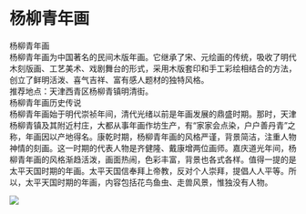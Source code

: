 # 杨柳青年画  
杨柳青年画  
杨柳青年画为中国著名的民间木版年画。它继承了宋、元绘画的传统，吸收了明代木刻版画、工艺美术、戏剧舞台的形式，采用木版套印和手工彩绘相结合的方法，创立了鲜明活泼、喜气吉祥、富有感人题材的独特风格。  
推荐地点：天津西青区杨柳青镇明清街。  
杨柳青年画历史传说  
杨柳青年画始于明代崇祯年间，清代光绪以前是年画发展的鼎盛时期。那时，天津杨柳青镇及其附近村庄，大都从事年画作坊生产，有“家家会点染，户户善丹青”之称，年画因以产地得名。康乾时期，杨柳青年画的风格严谨，背景简洁，注重人物神情的刻画。这一时期的代表人物是齐健隆、戴康增两位画师。嘉庆道光年间，杨柳青年画的风格渐趋活泼，画面热闹，色彩丰富，背景也各式各样。值得一提的是太平天国时期的年画。太平天国信奉拜上帝教，反对个人崇拜，提倡人人平等。所以，太平天国时期的年画，内容包括花鸟鱼虫、走兽风景，惟独没有人物。  

![](https://i.postimg.cc/RFLq8mYy/202201212001631.png)  
